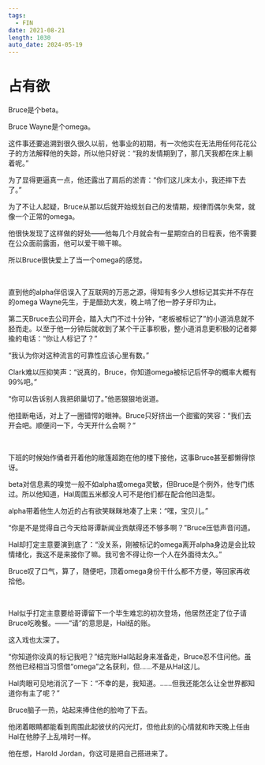 ```yaml
---
tags:
  - FIN
date: 2021-08-21
length: 1030
auto_date: 2024-05-19
---
```


# 占有欲

Bruce是个beta。

Bruce Wayne是个omega。

这件事还要追溯到很久很久以前，他事业的初期，有一次他实在无法用任何花花公子的方法解释他的失踪，所以他只好说：“我的发情期到了，那几天我都在床上躺着呢。”

为了显得更逼真一点，他还露出了肩后的淤青：“你们这儿床太小，我还摔下去了。”

为了不让人起疑，Bruce从那以后就开始规划自己的发情期，规律而偶尔失常，就像一个正常的omega。

他很快发现了这样做的好处——他每几个月就会有一星期空白的日程表，他不需要在公众面前露面，他可以爱干嘛干嘛。

所以Bruce很快爱上了当一个omega的感觉。

<br>

直到他的alpha伴侣误入了互联网的万恶之源，得知有多少人想标记其实并不存在的omega Wayne先生，于是醋劲大发，晚上啃了他一脖子牙印为止。

第二天Bruce去公司开会，踏入大门不过十分钟，“老板被标记了”的小道消息就不胫而走。以至于他一分钟后就收到了某个干正事积极，整小道消息更积极的记者揶揄的电话：“你让人标记了？”

“我认为你对这种流言的可靠性应该心里有数。”

Clark难以压抑笑声：“说真的，Bruce，你知道omega被标记后怀孕的概率大概有99%吧。”

“你可以告诉别人我把卵巢切了。”他恶狠狠地说道。

他挂断电话，对上了一圈错愕的眼神。Bruce只好挤出一个甜蜜的笑容：“我们去开会吧。顺便问一下，今天开什么会啊？”

<br>

下班的时候始作俑者开着他的敞篷超跑在他的楼下接他，这事Bruce甚至都懒得惊讶。

beta对信息素的嗅觉一般不如alpha或omega灵敏，但Bruce是个例外，他专门练过。所以他知道，Hal周围五米都没人可不是他们都在配合他凹造型。

alpha带着他生人勿近的占有欲笑眯眯地凑了上来：“嘿，宝贝儿。”

“你是不是觉得自己今天给哥谭新闻业贡献得还不够多啊？”Bruce压低声音问道。

Hal却打定主意要演到底了：“没关系，刚被标记的omega离开alpha身边是会比较情绪化，我这不是来接你了嘛。我可舍不得让你一个人在外面待太久。”

Bruce叹了口气，算了，随便吧，顶着omega身份干什么都不方便，等回家再收拾他。

<br>

Hal似乎打定主意要给哥谭留下一个毕生难忘的初次登场，他居然还定了位子请Bruce吃晚餐。——“请”的意思是，Hal结的账。

这入戏也太深了。

“你知道你没真的标记我吧？”结完账Hal站起身来准备走，Bruce忍不住问他。虽然他已经相当习惯借“omega”之名获利，但……不是从Hal这儿。

Hal肉眼可见地消沉了一下：“不幸的是，我知道。……但我还能怎么让全世界都知道你有主了呢？”

Bruce脑子一热，站起来捧住他的脸吻了下去。

他闭着眼睛都能看到周围此起彼伏的闪光灯，但他此刻的心情就和昨天晚上任由Hal在他脖子上乱啃时一样。

他在想，Harold Jordan，你这可是把自己搭进来了。
